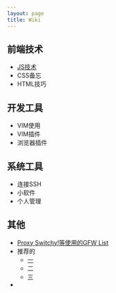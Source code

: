 ```yaml
---
layout: page
title: Wiki
---
```

<div class="wiki">
    <h2>前端技术</h2>
    <ul>
    	<li><a href="#">JS技术</a></li>
    	<li>CSS备忘</li>
    	<li>HTML技巧</li>
    </ul>
    <h2>开发工具</h2>
    <ul>
    	<li>VIM使用</li>
    	<li>VIM插件</li>
    	<li>浏览器插件</li>
    </ul>
    <h2>系统工具</h2>
    <ul>
    	<li>连接SSH</li>
    	<li>小软件</li>
    	<li>个人管理</li>
    </ul>
    <h2>其他</h2>
    <ul>
    	<li><a href="http://autoproxy-gfwlist.googlecode.com/svn/trunk/gfwlist.txt">Proxy Switchy!等使用的GFW List</a></li>
    	<li>推荐的
            <ul>
                <li><a href="#">一</a></li>
                <li>二</li>
                <li>三</li>
            </ul>
        </li>
    	<li></li>
    </ul>
</div>
